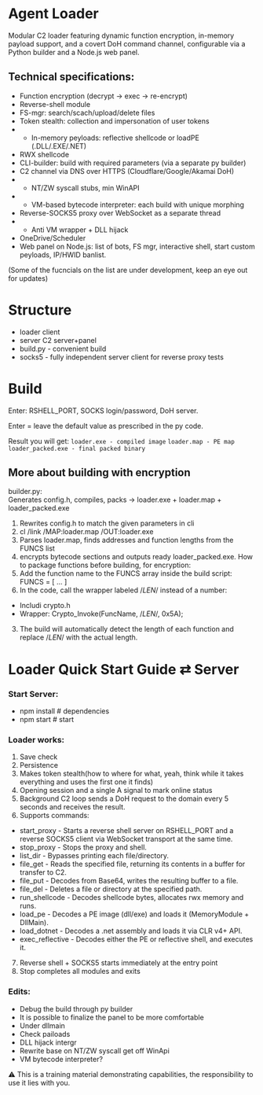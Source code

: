 # Agent Loader

Modular C2 loader featuring dynamic function encryption, in-memory payload support, and a covert DoH command channel, configurable via a Python builder and a Node.js web panel.

## Technical specifications:
+ Function encryption (decrypt → exec → re-encrypt)
+ Reverse-shell module  
+ FS-mgr: search/scach/upload/delete files  
+ Token stealth: collection and impersonation of user tokens  
+ - In-memory peyloads: reflective shellcode or loadPE (.DLL/.EXE/.NET)  
+ RWX shellcode  
+ CLI-builder: build with required parameters (via a separate py builder)
+ C2 channel via DNS over HTTPS (Cloudflare/Google/Akamai DoH)  
+ - NT/ZW syscall stubs, min WinAPI  
+ - VM-based bytecode interpreter: each build with unique morphing  
+ Reverse-SOCKS5 proxy over WebSocket as a separate thread  
+ - Anti VM wrapper + DLL hijack  
+ OneDrive/Scheduler   
+ Web panel on Node.js: list of bots, FS mgr, interactive shell, start custom peyloads, IP/HWID banlist.
  
(Some of the fucncials on the list are under development, keep an eye out for updates)

# Structure
- loader client
- server C2 server+panel
- build.py - convenient build
- socks5 - fully independent server client for reverse proxy tests

# Build
   Enter: RSHELL_PORT, SOCKS login/password, DoH server.
   
   Enter = leave the default value as prescribed in the py code. 
   
   Result you will get:
    `loader.exe - compiled image`
    `loader.map - PE map`
    `loader_packed.exe - final packed binary`

## More about building with encryption
builder.py:          
Generates config.h, compiles, packs → loader.exe + loader.map + loader_packed.exe
  1. Rewrites config.h to match the given parameters in cli 
  2. cl /link /MAP:loader.map /OUT:loader.exe 
  3. Parses loader.map, finds addresses and function lengths from the FUNCS list
  4. encrypts bytecode sections and outputs ready loader_packed.exe.
How to package functions before building, for encryption: 
  1. Add the function name to the FUNCS array inside the build script: FUNCS = [ ... ]
  2. In the code, call the wrapper labeled /*LEN*/ instead of a number:
   - Includi crypto.h 
   - Wrapper: Crypto_Invoke(FuncName, /*LEN*/, 0x5A);
  3. The build will automatically detect the length of each function and replace /*LEN*/ with the actual length. 

# Loader Quick Start Guide ⇄ Server
### Start Server: 
- npm install # dependencies
- npm start # start

### Loader works: 
1. Save check
2. Persistence
3. Makes token stealth(how to where for what, yeah, think while it takes everything and uses the first one it finds)
4. Opening session and a single A signal to mark online status
5. Background C2 loop sends a DoH request to the domain every 5 seconds and receives the result.
6. Supports commands:
- start_proxy - Starts a reverse shell server on RSHELL_PORT and a reverse SOCKS5 client via WebSocket transport at the same time.
- stop_proxy - Stops the proxy and shell. 
- list_dir - Bypasses printing each file/directory.
- file_get - Reads the specified file, returning its contents in a buffer for transfer to C2.
- file_put - Decodes from Base64, writes the resulting buffer to a file.
- file_del - Deletes a file or directory at the specified path.
- run_shellcode - Decodes shellcode bytes, allocates rwx memory and runs.
- load_pe - Decodes a PE image (dll/exe) and loads it (MemoryModule + DllMain).
- load_dotnet - Decodes a .net assembly and loads it via CLR v4+ API.
- exec_reflective - Decodes either the PE or reflective shell, and executes it.
7. Reverse shell + SOCKS5 starts immediately at the entry point
8. Stop completes all modules and exits

### Edits:
- Debug the build through py builder
- It is possible to finalize the panel to be more comfortable
- Under dllmain
- Check pailoads
- DLL hijack intergr
- Rewrite base on NT/ZW syscall get off WinApi
- VM bytecode interpreter?

⚠️ This is a training material demonstrating capabilities, the responsibility to use it lies with you.
